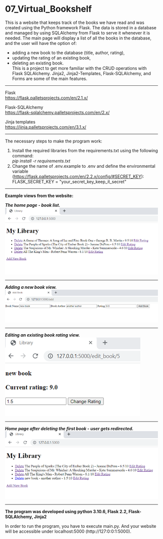 # 07_Virtual_Bookshelf

This is a website that keeps track of the books we have read and was created using the Python framework Flask.
The data is stored in a database and managed by using SQLAlchemy from Flask to serve it whenever it is needed.
The main page will display a list of all the books in the database, and the user will have the option of:</br>
- adding a new book to the database (title, author, rating), </br>
- updating the rating of an existing book,</br>
- deleting an existing book.</br>
This is a project to get more familiar with the CRUD operations with Flask SQLAlchemy.
Jinja2, Jinja2-Templates, Flask-SQLAlchemy, and Forms are some of the main features.

---

Flask</br>
https://flask.palletsprojects.com/en/2.1.x/</br>

Flask-SQLAlchemy</br>
https://flask-sqlalchemy.palletsprojects.com/en/2.x/</br>

Jinja templates</br>
https://jinja.palletsprojects.com/en/3.1.x/</br>

---

The necessary steps to make the program work:</br>
1. Install the required libraries from the requirements.txt using the following command: </br>
*pip install -r requirements.txt*</br>
2. Change the name of .env.example to .env and define the environmental variable (https://flask.palletsprojects.com/en/2.2.x/config/#SECRET_KEY):</br>
FLASK_SECRET_KEY = "your_secret_key_keep_it_secret"</br>


---

**Example views from the website:**</br>


***The home page - book list.***</br>
![Screenshot](docs/img/01_home.png)</br>

---

***Adding a new book view.***</br>
![Screenshot](docs/img/02_adding_new_book.png)</br>

---

***Editing an existing book rating view.***</br>
![Screenshot](docs/img/03_edit_rating.png)</br>

---

***Home page after deleting the first book - user gets redirected.***</br>
![Screenshot](docs/img/04_after_deleting_first_book.png)</br>


---

**The program was developed using python 3.10.6, Flask 2.2, Flask-SQLAlchemy, Jinja2**


In order to run the program, you have to execute main.py.
And your website will be accessible under localhost:5000 (http://127:0:0:1:5000).
